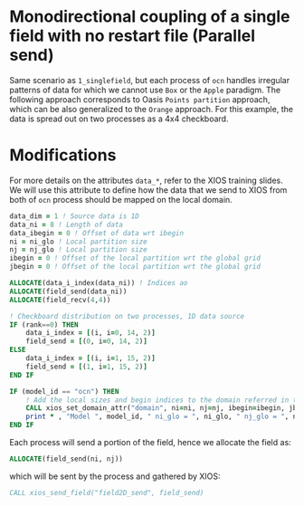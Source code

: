 # Monodirectional coupling of a single field with no restart file (Parallel send)

Same scenario as `1_singlefield`, but each process of `ocn` handles irregular patterns of data for which we cannot use `Box` or the `Apple` paradigm. The following approach corresponds to Oasis `Points partition` approach, which can be also generalized to the `Orange` approach. For this example, the data is spread out on two processes as a 4x4 checkboard.

# Modifications
For more details on the attributes `data_*`, refer to the XIOS training slides. We will use this attribute to define how the data that we send to XIOS from both of `ocn` process should be mapped on the local domain. 

```fortran
data_dim = 1 ! Source data is 1D
data_ni = 8 ! Length of data 
data_ibegin = 0 ! Offset of data wrt ibegin
ni = ni_glo ! Local partition size
nj = nj_glo ! Local partition size
ibegin = 0 ! Offset of the local partition wrt the global grid
jbegin = 0 ! Offset of the local partition wrt the global grid

ALLOCATE(data_i_index(data_ni)) ! Indices ao
ALLOCATE(field_send(data_ni))
ALLOCATE(field_recv(4,4))

! Checkboard distribution on two processes, 1D data source
IF (rank==0) THEN
    data_i_index = [(i, i=0, 14, 2)]
    field_send = [(0, i=0, 14, 2)]
ELSE
    data_i_index = [(i, i=1, 15, 2)]
    field_send = [(1, i=1, 15, 2)]
END IF

IF (model_id == "ocn") THEN
    ! Add the local sizes and begin indices to the domain referred in the xml
    CALL xios_set_domain_attr("domain", ni=ni, nj=nj, ibegin=ibegin, jbegin=jbegin, data_ni=data_ni, data_i_index=data_i_index, data_ibegin=data_ibegin, data_dim=1)
    print * , "Model ", model_id, " ni_glo = ", ni_glo, " nj_glo = ", nj_glo, " ni = ", ni, " nj = ", nj, " ibegin = ", ibegin, " jbegin = ", jbegin
END IF 
```
Each process will send a portion of the field, hence we allocate the field as:
```fortran
ALLOCATE(field_send(ni, nj))
```
which will be sent by the process and gathered by XIOS:
```fortran 
CALL xios_send_field("field2D_send", field_send)
```
